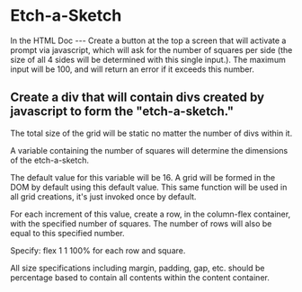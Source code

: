 # Etch-a-Sketch

In the HTML Doc ---
Create a button at the top a screen that will activate a prompt via javascript, which will ask for the number of squares per side (the size of all 4 sides will be determined with this single input.). The maximum input 
will be 100, and will return an error if it exceeds this number.

Create a div that will contain divs created by javascript to form the "etch-a-sketch."
-------------------


The total size of the grid will be static no matter the number of divs within it.

A variable containing the number of squares will determine the dimensions of the etch-a-sketch.

The default value for this variable will be 16. A grid will be formed in the DOM by default using this default value. This same function will be used in all grid creations, it's just invoked once by default.

For each increment of this value, create a row, in the column-flex container, with the specified number of squares. The number of rows will also be equal to this specified number.

Specify: flex 1 1 100% for each row and square.

All size specifications including margin, padding, gap, etc. should be percentage based to contain all contents within the content container.





